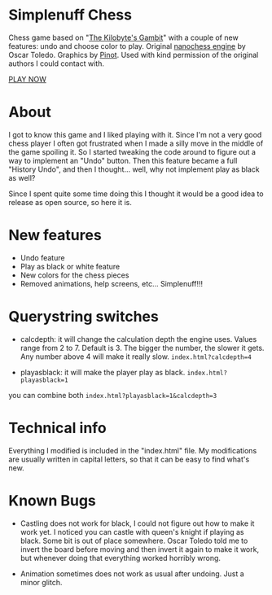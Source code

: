 # Simplenuff Chess

Chess game based on "[The Kilobyte's Gambit](https://vole.wtf/kilobytes-gambit/)" with a couple of new features: undo and choose color to play. Original [nanochess engine](https://nanochess.org/) by Oscar Toledo. Graphics by [Pinot](https://www.instagram.com/pinot/). Used with kind permission of the original authors I could contact with.

[PLAY NOW](https://gallargit.github.io/SimplenuffChess/)

# About
I got to know this game and I liked playing with it. Since I'm not a very good chess player I often got frustrated when I made a silly move in the middle of the game spoiling it. So I started tweaking the code around to figure out a way to implement an "Undo" button. Then this feature became a full "History Undo", and then I thought... well, why not implement play as black as well?

Since I spent quite some time doing this I thought it would be a good idea to release as open source, so here it is.

# New features
- Undo feature
- Play as black or white feature
- New colors for the chess pieces
- Removed animations, help screens, etc... Simplenuff!!!

# Querystring switches
- calcdepth: it will change the calculation depth the engine uses. Values range from 2 to 7. Default is 3. The bigger the number, the slower it gets. Any number above 4 will make it really slow.
`index.html?calcdepth=4`

- playasblack: it will make the player play as black.
`index.html?playasblack=1`

you can combine both
`index.html?playasblack=1&calcdepth=3`

# Technical info
Everything I modified is included in the "index.html" file. My modifications are usually written in capital letters, so that it can be easy to find what's new.

# Known Bugs
- Castling does not work for black, I could not figure out how to make it work yet. I noticed you can castle with queen's knight if playing as black. Some bit is out of place somewhere. Oscar Toledo told me to invert the board before moving and then invert it again to make it work, but whenever doing that everything worked horribly wrong.

- Animation sometimes does not work as usual after undoing. Just a minor glitch.
